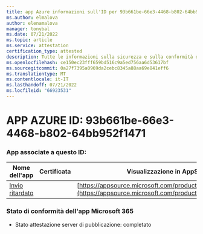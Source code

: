 ```yaml
---
title: app Azure informazioni sull'ID per 93b661be-66e3-4468-b802-64bb952f1471
ms.author: elmalova
author: elenamalova
manager: tonybal
ms.date: 07/21/2022
ms.topic: article
ms.service: attestation
certification_type: attested
description: Tutte le informazioni sulla sicurezza e sulla conformità disponibili per 93b661be-66e3-4468-b802-64bb952f1471.
ms.openlocfilehash: ce150ec23fff659bd516c9a5ed756aa6d53617bf
ms.sourcegitcommit: 0a27f7395a0969da2cebc8345a88aa69e841eff6
ms.translationtype: MT
ms.contentlocale: it-IT
ms.lasthandoff: 07/21/2022
ms.locfileid: "66923531"
---
```

# <a name="azure-app-id-93b661be-66e3-4468-b802-64bb952f1471"></a>APP AZURE ID: 93b661be-66e3-4468-b802-64bb952f1471


### <a name="apps-associated-with-this-id"></a>App associate a questo ID:
| **Nome dell'app** | **Certificata** | **Visualizzazione in AppSource** |
|--------------|---------------|-----------------------|
| [Invio ritardato](../forward/WA200004301.md) |  | [https://appsource.microsoft.com/product/office/WA200004301](https://appsource.microsoft.com/product/office/WA200004301) |

### <a name="microsoft-365-app-compliance-status"></a>Stato di conformità dell'app Microsoft 365
- Stato attestazione server di pubblicazione: completato

